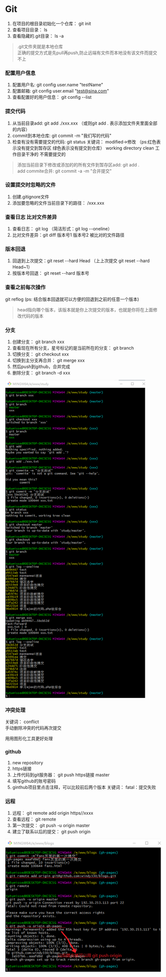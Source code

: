 # Git

1. 在项目的根目录初始化一个仓库： git init
2. 查看项目目录： ls
3. 查看隐藏的.git目录： ls -a

> .git文件夹就是本地仓库  
>   正确的提交方式是先pull再push,防止远端有文件而本地没有该文件而提交不上

### 配置用户信息

1. 配置用户名: git config user.name "testName"
2. 配置邮箱: git config user.email "test@sina.com"
3. 查看配置好的用户信息： git config --list

### 提交代码

1. 从当前目录add: git add ./xxx.xxx （或则git add . 表示添加文件夹里面全部的内容）
2. commit到本地仓库: git commit -m "我们写的代码"
3. 检查有没有需要提交的代码: git status
   关键词： modified-&gt;修改 （ps:红色表示没有提交到暂存区 绿色表示没有提交到仓库）
   working directory clean 工作目录干净的 不需要提交的

> 添加当前目录下修改或添加的的所有文件到暂存区add: git add .  
> add commite合并: git commit -a -m "合并提交"

### 设置提交时忽略的文件

1. 创建.gitignore文件
2. 添加要忽略的文件当前目录下的路径： /xxx.xxx

### 查看日志 比对文件差异

1. 查看日志： git log （简洁形式：git log --oneline）
2. 比对文件差异：git diff 版本号1 版本号2 被比对的文件路径

### 版本回退

1. 回退到上次提交：git reset --hard Head （上上次提交 git reset --hard Head~1）
2. 按版本号回退： git reset --hard 版本号

### 查看之前每次操作

git reflog \(ps: 结合版本回退就可以方便的回退到之前的任意一个版本\)

> head指向哪个版本，该版本就是你上次提交的版本，也就是你将在上面修改代码的版本

### 分支

1. 创建分支： git branch xxx
2. 查看现在所有分支，星号标记的是当前所在的分支： git branch
3. 切换分支： git checkout xxx
4. 切换到主分支再合并： git merge xxx
5. 然后push到github，合并完成
6. 删除分支： git branch -d xxx

![](/assets/git的分支操作.png)

### 冲突处理

关键词： conflict  
手动删除冲突的代码再次提交

用用图形化工具更好处理

### github

1. new repository
2. https链接
3. 上传代码到git服务器： git push https链接 master
4. 填写github的账号密码
5. ginthub项目里点击注释，可以比较前后两个版本
   关键词： fatal：提交失败

### 远程

1. 远程： git remote add origin https//xxxx
2. 查看远程：  git remote 
3. 第一次提交： git push -u origin master
4. 建立了联系以后的提交： git push origin

![](/assets/4.png)

